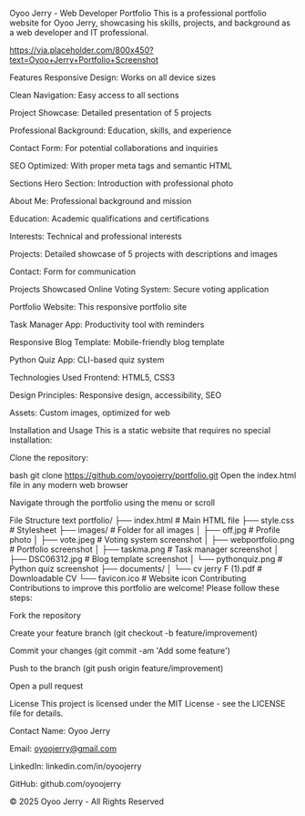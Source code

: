 Oyoo Jerry - Web Developer Portfolio
This is a professional portfolio website for Oyoo Jerry, showcasing his skills, projects, and background as a web developer and IT professional.

https://via.placeholder.com/800x450?text=Oyoo+Jerry+Portfolio+Screenshot

Features
Responsive Design: Works on all device sizes

Clean Navigation: Easy access to all sections

Project Showcase: Detailed presentation of 5 projects

Professional Background: Education, skills, and experience

Contact Form: For potential collaborations and inquiries

SEO Optimized: With proper meta tags and semantic HTML

Sections
Hero Section: Introduction with professional photo

About Me: Professional background and mission

Education: Academic qualifications and certifications

Interests: Technical and professional interests

Projects: Detailed showcase of 5 projects with descriptions and images

Contact: Form for communication

Projects Showcased
Online Voting System: Secure voting application

Portfolio Website: This responsive portfolio site

Task Manager App: Productivity tool with reminders

Responsive Blog Template: Mobile-friendly blog template

Python Quiz App: CLI-based quiz system

Technologies Used
Frontend: HTML5, CSS3

Design Principles: Responsive design, accessibility, SEO

Assets: Custom images, optimized for web

Installation and Usage
This is a static website that requires no special installation:

Clone the repository:

bash
git clone https://github.com/oyoojerry/portfolio.git
Open the index.html file in any modern web browser

Navigate through the portfolio using the menu or scroll

File Structure
text
portfolio/
├── index.html          # Main HTML file
├── style.css           # Stylesheet
├── images/             # Folder for all images
│   ├── off.jpg         # Profile photo
│   ├── vote.jpeg       # Voting system screenshot
│   ├── webportfolio.png # Portfolio screenshot
│   ├── taskma.png      # Task manager screenshot
│   ├── DSC06312.jpg    # Blog template screenshot
│   └── pythonquiz.png  # Python quiz screenshot
├── documents/
│   └── cv jerry F (1).pdf # Downloadable CV
└── favicon.ico         # Website icon
Contributing
Contributions to improve this portfolio are welcome! Please follow these steps:

Fork the repository

Create your feature branch (git checkout -b feature/improvement)

Commit your changes (git commit -am 'Add some feature')

Push to the branch (git push origin feature/improvement)

Open a pull request

License
This project is licensed under the MIT License - see the LICENSE file for details.

Contact
Name: Oyoo Jerry

Email: oyoojerry@gmail.com

LinkedIn: linkedin.com/in/oyoojerry

GitHub: github.com/oyoojerry

© 2025 Oyoo Jerry - All Rights Reserved
